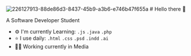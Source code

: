 ![226127913-88de86d3-8437-45b9-a3b6-e746b47f655a](https://github.com/user-attachments/assets/14af2082-b022-42ac-83f8-ad72360be511) # Hello there 👋 

A Software Developer Student

- ⚙️ I'm currently Learning: ``.js`` ``.java`` ``.php``
- ⭐️ I use daily: ``.html`` ``.css`` ``.psd`` ``.indd`` ``.ai``
- 🧑‍💻 Working currently in Media

<!-- ![241763891-7bb1e704-6026-48f9-8435-2f4d40101348](https://github.com/user-attachments/assets/e20e9b9e-c284-4778-804c-00158c31806b) -->
